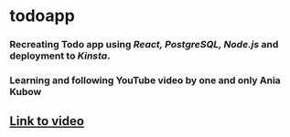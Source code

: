 # todoapp
### Recreating Todo app using *React, PostgreSQL, Node.js* and deployment to *Kinsta*. 
### Learning and following YouTube video by one and only Ania Kubow
## [Link to video](https://www.youtube.com/watch?v=LYEkguL9PcY&t=3601s)

